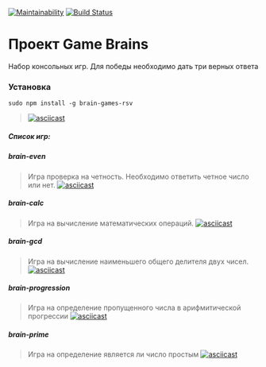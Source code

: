 [![Maintainability](https://api.codeclimate.com/v1/badges/8003a80db5fd5fb00173/maintainability)](https://codeclimate.com/github/step1989/frontend-project-lvl1/maintainability)
[![Build Status](https://travis-ci.org/step1989/brain-game.svg?branch=master)](https://travis-ci.org/step1989/brain-game)

# Проект Game Brains
Набор консольных игр. Для победы необходимо дать три верных ответа

### Установка
```sudo npm install -g brain-games-rsv```
> [![asciicast](https://asciinema.org/a/287430.svg)](https://asciinema.org/a/287430)
##### Список игр:
##### brain-even
> Игра проверка на четность. Необходимо ответить четное число или нет.
> [![asciicast](https://asciinema.org/a/kxlKWTGMyTZDe994cAh2ZOeFn.svg)](https://asciinema.org/a/kxlKWTGMyTZDe994cAh2ZOeFn)
##### brain-calc
> Игра на вычисление математических операций.
> [![asciicast](https://asciinema.org/a/ViHqudDWjj97YQrxh2lIdAWfP.svg)](https://asciinema.org/a/ViHqudDWjj97YQrxh2lIdAWfP)
##### brain-gcd
> Игра на вычисление наименьшего общего делителя двух чисел.
> [![asciicast](https://asciinema.org/a/49rxXKWYnxWpXQgyQADMBmDqM.svg)](https://asciinema.org/a/49rxXKWYnxWpXQgyQADMBmDqM)
##### brain-progression
> Игра на определение пропущенного числа в арифмитической прогрессии
> [![asciicast](https://asciinema.org/a/Izu37q2OKipx4B5bC7BVQ37Ib.svg)](https://asciinema.org/a/Izu37q2OKipx4B5bC7BVQ37Ib)
##### brain-prime
> Игра на определение является ли число простым
>[![asciicast](https://asciinema.org/a/UUnR1nrIiKilCKOZVI8AUSF8B.svg)](https://asciinema.org/a/UUnR1nrIiKilCKOZVI8AUSF8B)
